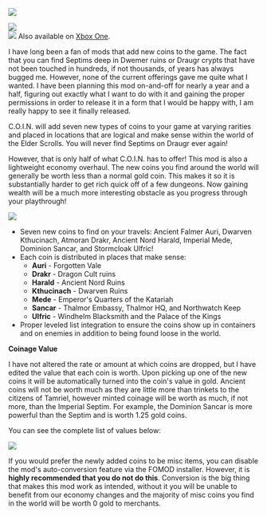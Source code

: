 [![](https://raw.githubusercontent.com/PierreDespereaux/Keizaal/main/assets/images/branding/Featured%20in%20Keizaal.png)](https://keizaal.github.io/Keizaal/)

![](https://raw.githubusercontent.com/PierreDespereaux/PierreDespereaux/master/assets/images/banners/C.O.I.N.png)\
[![](https://raw.githubusercontent.com/PierreDespereaux/PierreDespereaux/master/assets/images/Xbox%20Tiny.png)](https://bethesda.net/en/mods/skyrim/mod-detail/4220943) Also available on [Xbox One](https://bethesda.net/en/mods/skyrim/mod-detail/4220943).

I have long been a fan of mods that add new coins to the game. The fact that you can find Septims deep in Dwemer ruins or Draugr crypts that have not been touched in hundreds, if not thousands, of years has always bugged me. However, none of the current offerings gave me quite what I wanted. I have been planning this mod on-and-off for nearly a year and a half, figuring out exactly what I want to do with it and gaining the proper permissions in order to release it in a form that I would be happy with, I am really happy to see it finally released.

C.O.I.N. will add seven new types of coins to your game at varying rarities and placed in locations that are logical and make sense within the world of the Elder Scrolls. You will never find Septims on Draugr ever again!

However, that is only half of what C.O.I.N. has to offer! This mod is also a lightweight economy overhaul. The new coins you find around the world will generally be worth less than a normal gold coin. This makes it so it is substantially harder to get rich quick off of a few dungeons. Now gaining wealth will be a much more interesting obstacle as you progress through your playthrough!

![](https://raw.githubusercontent.com/PierreDespereaux/PierreDespereaux/master/assets/images/banners/Features.png)

- Seven new coins to find on your travels: Ancient Falmer Auri, Dwarven Kthucinach, Atmoran Drakr, Ancient Nord Harald, Imperial Mede, Dominion Sancar, and Stormcloak Ulfric!
- Each coin is distributed in places that make sense:
    - **Auri** - Forgotten Vale
    - **Drakr** - Dragon Cult ruins
    - **Harald** - Ancient Nord Ruins
    - **Kthucinach** - Dwarven Ruins
    - **Mede** - Emperor's Quarters of the Katariah
    - **Sancar** - Thalmor Embassy, Thalmor HQ, and Northwatch Keep
    - **Ulfric** - Windhelm Blacksmith and the Palace of the Kings
- Proper leveled list integration to ensure the coins show up in containers and on enemies in addition to being found loose in the world.

**Coinage Value**

I have not altered the rate or amount at which coins are dropped, but I have edited the value that each coin is worth. Upon picking up one of the new coins it will be automatically turned into the coin's value in gold. Ancient coins will not be worth much as they are little more than trinkets to the citizens of Tamriel, however minted coinage will be worth as much, if not more, than the Imperial Septim. For example, the Dominion Sancar is more powerful than the Septim and is worth 1.25 gold coins.

You can see the complete list of values below:

![](https://raw.githubusercontent.com/PierreDespereaux/PierreDespereaux/master/assets/images/coin/images/Coin%20Chart.PNG)

If you would prefer the newly added coins to be misc items, you can disable the mod's auto-conversion feature via the FOMOD installer. However, it is **highly recommended that you do not do this**. Conversion is the big thing that makes this mod work as intended, without it you will be unable to benefit from our economy changes and the majority of misc coins you find in the world will be worth 0 gold to merchants.
